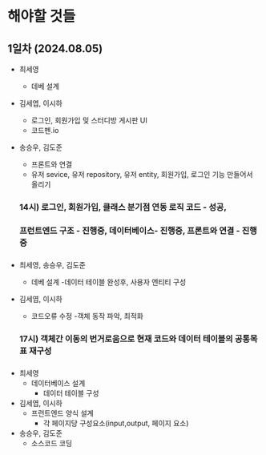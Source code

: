 # 해야할 것들

## 1일차 (2024.08.05)

- 최세영
    - 데베 설계
- 김세엽, 이시하
    - 로그인, 회원가입 및 스터디방 게시판 UI
    - 코드펜.io
- 송승우, 김도준
    - 프론트와 연결
    - 유저 sevice, 유저 repository, 유저 entity, 회원가입, 로그인 기능 만들어서 올리기
 
  ### 14시) 로그인, 회원가입, 클래스 분기점 연동 로직 코드 - 성공,
  ###       프런트엔드 구조 - 진행중,     데이터베이스- 진행중,     프론트와 연결 - 진행중
###
- 최세영, 송승우, 김도준
    - 데베 설계
        -데이터 테이블 완성후, 사용자 엔티티 구성
- 김세엽, 이시하
    - 코드오류 수정
        -객체 동작 파악, 최적화

   ### 17시) 객체간 이동의 번거로움으로 현재 코드와 데이터 테이블의 공통목표 재구성
###
- 최세영
    - 데이터베이스 설계
        - 데이터 테이블 구성
- 김세엽, 이시하
    - 프런트엔드 양식 설계
        - 각 페이지당 구성요소(input,output, 페이지 요소)
- 송승우, 김도준
    - 소스코드 코딩

   
